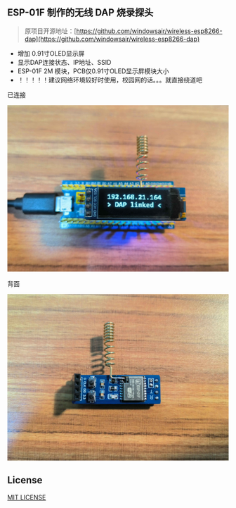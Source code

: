 ## ESP-01F 制作的无线 DAP 烧录探头

> 原项目开源地址：[https://github.com/windowsair/wireless-esp8266-dap](https://github.com/windowsair/wireless-esp8266-dap)

- 增加 0.91寸OLED显示屏
- 显示DAP连接状态、IP地址、SSID
- ESP-01F 2M 模块，PCB仅0.91寸OLED显示屏模块大小
- ！！！！！建议网络环境较好时使用，校园网的话。。。就直接绕道吧

已连接

![-](Picture/view1.jpg)

背面

![-](Picture/view2.jpg)

## License

[MIT LICENSE](LICENSE)
